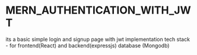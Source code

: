 # MERN_AUTHENTICATION_WITH_JWT
its a basic simple login and signup page with jwt implementation tech stack - for frontend(React) and backend(expressjs) database (Mongodb)
